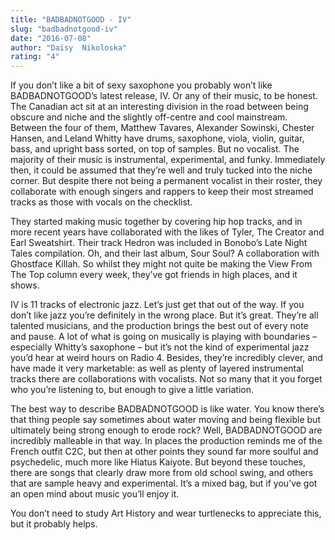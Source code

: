 ```yaml
---
title: "BADBADNOTGOOD - IV"
slug: "badbadnotgood-iv"
date: "2016-07-08"
author: "Daisy  Nikoloska"
rating: "4"
---
```


If you don’t like a bit of sexy saxophone you probably won’t like BADBADNOTGOOD’s latest release, IV. Or any of their music, to be honest. The Canadian act sit at an interesting division in the road between being obscure and niche and the slightly off-centre and cool mainstream. Between the four of them, Matthew Tavares, Alexander Sowinski, Chester Hansen, and Leland Whitty have drums, saxophone, viola, violin, guitar, bass, and upright bass sorted, on top of samples. But no vocalist. The majority of their music is instrumental, experimental, and funky. Immediately then, it could be assumed that they’re well and truly tucked into the niche corner. But despite there not being a permanent vocalist in their roster, they collaborate with enough singers and rappers to keep their most streamed tracks as those with vocals on the checklist.

They started making music together by covering hip hop tracks, and in more recent years have collaborated with the likes of Tyler, The Creator and Earl Sweatshirt. Their track Hedron was included in Bonobo’s Late Night Tales compilation. Oh, and their last album, Sour Soul? A collaboration with Ghostface Killah. So whilst they might not quite be making the View From The Top column every week, they’ve got friends in high places, and it shows.

IV is 11 tracks of electronic jazz. Let’s just get that out of the way. If you don’t like jazz you’re definitely in the wrong place. But it’s great. They’re all talented musicians, and the production brings the best out of every note and pause. A lot of what is going on musically is playing with boundaries – especially Whitty’s saxophone – but it’s not the kind of experimental jazz you’d hear at weird hours on Radio 4. Besides, they’re incredibly clever, and have made it very marketable: as well as plenty of layered instrumental tracks there are collaborations with vocalists. Not so many that it you forget who you’re listening to, but enough to give a little variation.

The best way to describe BADBADNOTGOOD is like water. You know there’s that thing people say sometimes about water moving and being flexible but ultimately being strong enough to erode rock? Well, BADBADNOTGOOD are incredibly malleable in that way. In places the production reminds me of the French outfit C2C, but then at other points they sound far more soulful and psychedelic, much more like Hiatus Kaiyote. But beyond these touches, there are songs that clearly draw more from old school swing, and others that are sample heavy and experimental. It’s a mixed bag, but if you’ve got an open mind about music you’ll enjoy it.

You don’t need to study Art History and wear turtlenecks to appreciate this, but it probably helps.
